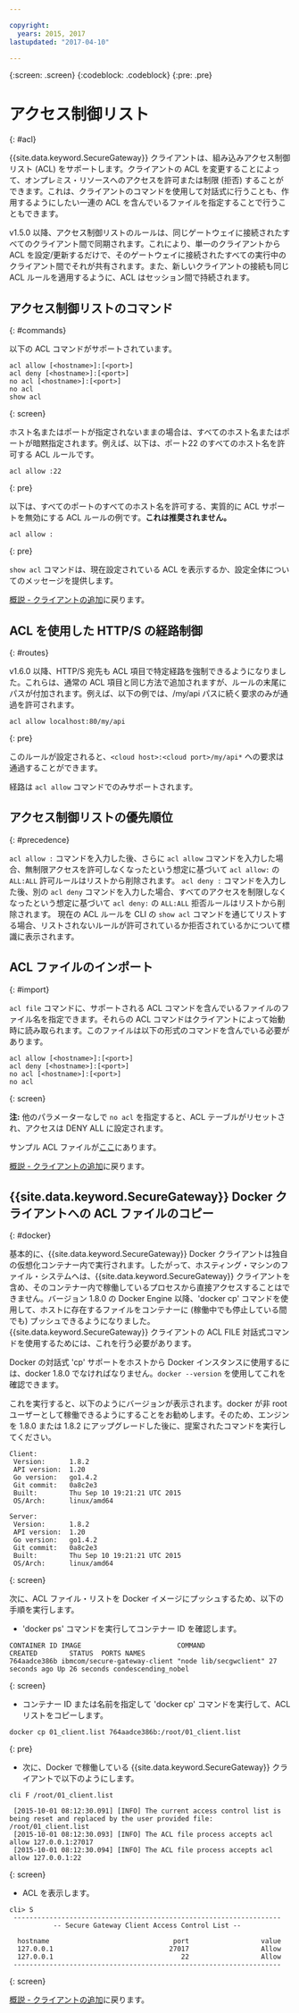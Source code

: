```yaml
---

copyright:
  years: 2015, 2017
lastupdated: "2017-04-10"

---
```

{:screen: .screen}
{:codeblock: .codeblock}
{:pre: .pre}

# アクセス制御リスト
{: #acl}

{{site.data.keyword.SecureGateway}} クライアントは、組み込みアクセス制御リスト (ACL) をサポートします。クライアントの ACL を変更することによって、オンプレミス・リソースへのアクセスを許可または制限 (拒否) することができます。これは、クライアントのコマンドを使用して対話式に行うことも、作用するようにしたい一連の ACL を含んでいるファイルを指定することで行うこともできます。

v1.5.0 以降、アクセス制御リストのルールは、同じゲートウェイに接続されたすべてのクライアント間で同期されます。これにより、単一のクライアントから ACL を設定/更新するだけで、そのゲートウェイに接続されたすべての実行中のクライアント間でそれが共有されます。また、新しいクライアントの接続も同じ ACL ルールを適用するように、ACL はセッション間で持続されます。

## アクセス制御リストのコマンド
{: #commands}

以下の ACL コマンドがサポートされています。

```
acl allow [<hostname>]:[<port>]
acl deny [<hostname>]:[<port>]
no acl [<hostname>]:[<port>]
no acl
show acl
```
{: screen}

ホスト名またはポートが指定されないままの場合は、すべてのホスト名またはポートが暗黙指定されます。例えば、以下は、ポート22 のすべてのホスト名を許可する ACL ルールです。

```
acl allow :22
```
{: pre}

以下は、すべてのポートのすべてのホスト名を許可する、実質的に ACL サポートを無効にする ACL ルールの例です。<b>これは推奨されません。</b>

```
acl allow :
```
{: pre}

`show acl` コマンドは、現在設定されている ACL を表示するか、設定全体についてのメッセージを提供します。

[概説 - クライアントの追加](/docs/services/SecureGateway/securegateway_client.html)に戻ります。

## ACL を使用した HTTP/S の経路制御
{: #routes}

v1.6.0 以降、HTTP/S 宛先も ACL 項目で特定経路を強制できるようになりました。これらは、通常の ACL 項目と同じ方法で追加されますが、ルールの末尾にパスが付加されます。例えば、以下の例では、/my/api パスに続く要求のみが通過を許可されます。

```
acl allow localhost:80/my/api
```
{: pre}

このルールが設定されると、`<cloud host>:<cloud port>/my/api*` への要求は通過することができます。

経路は `acl allow` コマンドでのみサポートされます。

## アクセス制御リストの優先順位
{: #precedence}

`acl allow :` コマンドを入力した後、さらに `acl allow` コマンドを入力した場合、無制限アクセスを許可しなくなったという想定に基づいて `acl allow:` の `ALL:ALL` 許可ルールはリストから削除されます。  `acl deny :` コマンドを入力した後、別の `acl deny` コマンドを入力した場合、すべてのアクセスを制限しなくなったという想定に基づいて `acl deny:` の `ALL:ALL` 拒否ルールはリストから削除されます。  現在の ACL ルールを CLI の `show acl` コマンドを通じてリストする場合、リストされないルールが許可されているか拒否されているかについて標識に表示されます。

## ACL ファイルのインポート
{: #import}

`acl file` コマンドに、サポートされる ACL コマンドを含んでいるファイルのファイル名を指定できます。それらの ACL コマンドはクライアントによって始動時に読み取られます。このファイルは以下の形式のコマンドを含んでいる必要があります。

```
acl allow [<hostname>]:[<port>]
acl deny [<hostname>]:[<port>]
no acl [<hostname>]:[<port>]
no acl
```
{: screen}

<b>注:</b> 他のパラメーターなしで `no acl` を指定すると、ACL テーブルがリセットされ、アクセスは DENY ALL に設定されます。

サンプル ACL ファイルが[ここ](/docs/services/SecureGateway/securegateway_acl-file.html)にあります。

[概説 - クライアントの追加](/docs/services/SecureGateway/securegateway_client.html)に戻ります。

## {{site.data.keyword.SecureGateway}} Docker クライアントへの ACL ファイルのコピー
{: #docker}

基本的に、{{site.data.keyword.SecureGateway}} Docker クライアントは独自の仮想化コンテナー内で実行されます。したがって、ホスティング・マシンのファイル・システムへは、{{site.data.keyword.SecureGateway}} クライアントを含め、そのコンテナー内で稼働しているプロセスから直接アクセスすることはできません。バージョン 1.8.0 の Docker Engine 以降、'docker cp' コマンドを使用して、ホストに存在するファイルをコンテナーに (稼働中でも停止している間でも) プッシュできるようになりました。{{site.data.keyword.SecureGateway}} クライアントの ACL FILE 対話式コマンドを使用するためには、これを行う必要があります。

Docker の対話式 'cp' サポートをホストから Docker インスタンスに使用するには、docker 1.8.0 でなければなりません。`docker --version` を使用してこれを確認できます。

これを実行すると、以下のようにバージョンが表示されます。docker が非 root ユーザーとして稼働できるようにすることをお勧めします。そのため、エンジンを 1.8.0 または 1.8.2 にアップグレードした後に、提案されたコマンドを実行してください。

```
Client:
 Version:      1.8.2
 API version:  1.20
 Go version:   go1.4.2
 Git commit:   0a8c2e3
 Built:        Thu Sep 10 19:21:21 UTC 2015
 OS/Arch:      linux/amd64

Server:
 Version:      1.8.2
 API version:  1.20
 Go version:   go1.4.2
 Git commit:   0a8c2e3
 Built:        Thu Sep 10 19:21:21 UTC 2015
 OS/Arch:      linux/amd64
```
{: screen}

次に、ACL ファイル・リストを Docker イメージにプッシュするため、以下の手順を実行します。

- 'docker ps' コマンドを実行してコンテナー ID を確認します。

```
CONTAINER ID IMAGE                        COMMAND                CREATED        STATUS  PORTS NAMES
764aadce386b ibmcom/secure-gateway-client "node lib/secgwclient" 27 seconds ago Up 26 seconds condescending_nobel
```
{: screen}

- コンテナー ID または名前を指定して 'docker cp' コマンドを実行して、ACL リストをコピーします。

```
docker cp 01_client.list 764aadce386b:/root/01_client.list
```
{: pre}

- 次に、Docker で稼働している {{site.data.keyword.SecureGateway}} クライアントで以下のようにします。

```
cli F /root/01_client.list

 [2015-10-01 08:12:30.091] [INFO] The current access control list is being reset and replaced by the user provided file: /root/01_client.list
 [2015-10-01 08:12:30.093] [INFO] The ACL file process accepts acl allow 127.0.0.1:27017
 [2015-10-01 08:12:30.094] [INFO] The ACL file process accepts acl allow 127.0.0.1:22
```
{: screen}

- ACL を表示します。

```
cli> S
 -------------------------------------------------------------------
           -- Secure Gateway Client Access Control List --          

  hostname                               port                  value
  127.0.0.1                             27017                  Allow
  127.0.0.1                                22                  Allow
 -------------------------------------------------------------------
```
{: screen}

[概説 - クライアントの追加](/docs/services/SecureGateway/securegateway_client.html)に戻ります。
